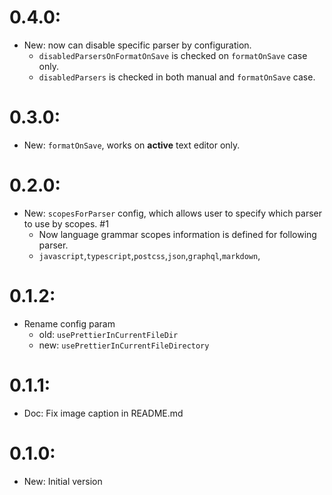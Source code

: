 # 0.4.0:
- New: now can disable specific parser by configuration.
  - `disabledParsersOnFormatOnSave` is checked on `formatOnSave` case only.
  - `disabledParsers` is checked in both manual and `formatOnSave` case.

# 0.3.0:
- New: `formatOnSave`, works on **active** text editor only.

# 0.2.0:
- New: `scopesForParser` config, which allows user to specify which parser to use by scopes. #1
  - Now language grammar scopes information is defined for following parser.
  - `javascript`,`typescript`,`postcss`,`json`,`graphql`,`markdown`,

# 0.1.2:
- Rename config param
  - old: `usePrettierInCurrentFileDir`
  - new: `usePrettierInCurrentFileDirectory`

# 0.1.1:
- Doc: Fix image caption in README.md

# 0.1.0:
- New: Initial version
